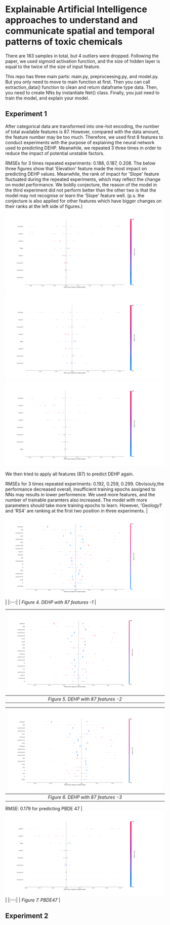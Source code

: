 # Explainable Artificial Intelligence approaches to understand and communicate spatial and temporal patterns of toxic chemicals

There are 183 samples in total, but 4 outliers were dropped. Following the paper, we used sigmoid activation function, and the size of hidden layer is equal to the twice of the size of input feature.

This repo has three main parts: main.py, preproceesing.py, and model.py. But you only need to move to main function at first.  Then you can call extraction_data() function to clean and return dataframe type data. Then, you need to create NNs by instantiate Net() class. Finally, you just need to train the model, and explain your model.

## Experiment 1

After categorical data are transformed into one-hot encoding, the number of total available features is 87. However, compared with the data amount, the feature number may be too much. Therefore, we used first 8 features to conduct experiments with the purpose of explaining the neural network used to predicting DEHP. Meanwhile, we repeated 3 three times in order to reduce the impact of potential unstable factors.

RMSEs for 3 times repeated experiments: 0.188, 0.187, 0.208. The below three figures show that 'Elevation' feature made the most impact on predicting DEHP values. Meanwhile, the rank of impact for 'Slope' feature fluctuated during the repeated experiments, which may reflect the change on model performance. We boldly conjecture, the reason of the model in the third experiment did not perform better than the other two is that the model may not recognise or learn the 'Slope' feature well. (p.s. the conjecture is also applied for other features which have bigger changes on their ranks at the left side of figures.)  
![1](Figure_1.png)
![2](Figure_2.png)
![3](Figure_3.png)

We then tried to apply all features (87) to predict DEHP again.

RMSEs for 3 times repeated experiments: 0.192, 0.259, 0.299. Obvisouly,the performance decreased overall, insufficient training epochs assigned to NNs may results in lower performence. We used more features, and the number of trainable paramters also increased. The model with more parameters should take more training epochs to learn. However, 'Geology1' and 'RS4' are ranking at the first two position in three experiments.
| ![4](Figure_4.png) | 
|:--:| 
| *Figure 4. DEHP with 87 features -1* |

| ![5](Figure_5.png) | 
|:--:| 
| *Figure 5. DEHP with 87 features -2* |

| ![6](Figure_6.png) | 
|:--:| 
| *Figure 6. DEHP with 87 features -3* |


RMSE: 0.179 for predicting PBDE 47
| ![7](Figure_1_PBDE47.png) | 
|:--:| 
| *Figure 7. PBDE47* |

## Experiment 2


